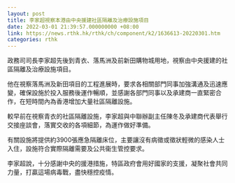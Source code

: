 ```yaml
---
layout: post
title: 李家超視察本港由中央援建社區隔離及治療設施項目
date: 2022-03-01 21:39:57.000000000 +08:00
link: https://news.rthk.hk/rthk/ch/component/k2/1636613-20220301.htm
categories: rthk
---
```


政務司司長李家超先後到青衣、落馬洲及前新田購物城用地，視察由中央援建的社區隔離及治療設施項目。

他在視察落馬洲及新田項目的工程進展時，要求各相關部門同事加強溝通及迅速應變，確保設施於投入服務後運作暢順，並感謝各部門同事以及承建商一直緊密合作，在短時間內為香港增加大量社區隔離設施。

較早前在視察青衣的社區隔離設施，李家超與中聯辦副主任陳冬及承建商代表舉行交接座談會，落實交收的各項細節，為運作做好準備。

有關設施將提供約3900張應急隔離床位，主要讓沒有病徵或徵狀輕微的感染人士入住，設施符合實際隔離需要及公共衞生管控要求。

李家超說，十分感謝中央的援港措施，特區政府會用好國家的支援，凝聚社會共同力量，打贏這場病毒戰，盡快穩控疫情。
